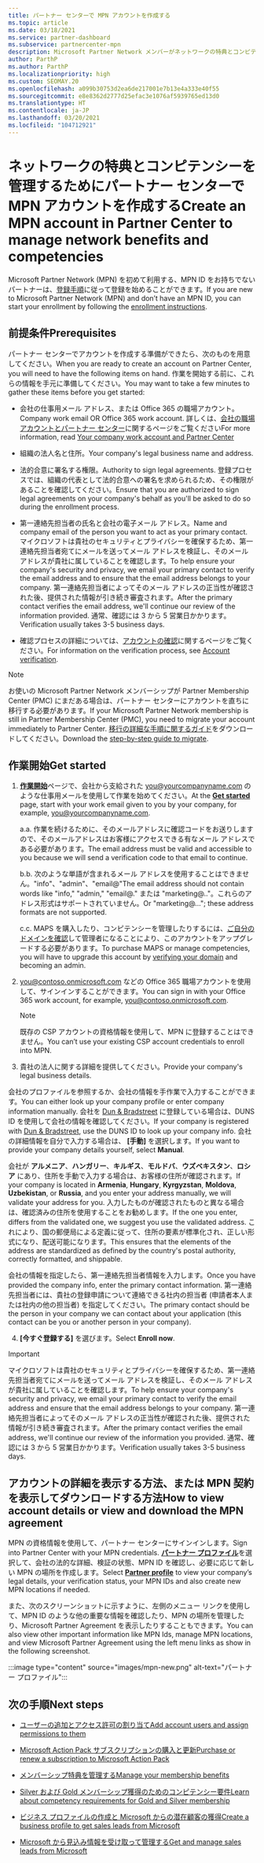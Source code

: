 ```yaml
---
title: パートナー センターで MPN アカウントを作成する
ms.topic: article
ms.date: 03/18/2021
ms.service: partner-dashboard
ms.subservice: partnercenter-mpn
description: Microsoft Partner Network メンバーがネットワークの特典とコンピテンシーを管理するためにパートナー センター アカウントを作成する方法について説明します。
author: ParthP
ms.author: ParthP
ms.localizationpriority: high
ms.custom: SEOMAY.20
ms.openlocfilehash: a099b30753d2ea6de217001e7b13e4a333e40f55
ms.sourcegitcommit: e8e8362d2777d25efac3e1076af5939765ed13d0
ms.translationtype: HT
ms.contentlocale: ja-JP
ms.lasthandoff: 03/20/2021
ms.locfileid: "104712921"
---
```

# <a name="create-an-mpn-account-in-partner-center-to-manage-network-benefits-and-competencies"></a><span data-ttu-id="c2ca7-103">ネットワークの特典とコンピテンシーを管理するためにパートナー センターで MPN アカウントを作成する</span><span class="sxs-lookup"><span data-stu-id="c2ca7-103">Create an MPN account in Partner Center to manage network benefits and competencies</span></span>


<span data-ttu-id="c2ca7-104">Microsoft Partner Network (MPN) を初めて利用する、MPN ID をお持ちでないパートナーは、[登録手順](https://partner.microsoft.com/dashboard/account/v3/enrollment/introduction/partnership)に従って登録を始めることができます。</span><span class="sxs-lookup"><span data-stu-id="c2ca7-104">If you are new to Microsoft Partner Network (MPN) and don’t have an MPN ID, you can start your enrollment by following the [enrollment instructions](https://partner.microsoft.com/dashboard/account/v3/enrollment/introduction/partnership).</span></span>

## <a name="prerequisites"></a><span data-ttu-id="c2ca7-105">前提条件</span><span class="sxs-lookup"><span data-stu-id="c2ca7-105">Prerequisites</span></span> 

<span data-ttu-id="c2ca7-106">パートナー センターでアカウントを作成する準備ができたら、次のものを用意してください。</span><span class="sxs-lookup"><span data-stu-id="c2ca7-106">When you are ready to create an account on Partner Center, you will need to have the following items on hand.</span></span>  <span data-ttu-id="c2ca7-107">作業を開始する前に、これらの情報を手元に準備してください。</span><span class="sxs-lookup"><span data-stu-id="c2ca7-107">You may want to take a few minutes to gather these items before you get started:</span></span>

- <span data-ttu-id="c2ca7-108">会社の仕事用メール アドレス、または Office 365 の職場アカウント。</span><span class="sxs-lookup"><span data-stu-id="c2ca7-108">Company work email OR Office 365 work account.</span></span> <span data-ttu-id="c2ca7-109">詳しくは、[会社の職場アカウントとパートナー センター](azure-active-directory-tenants-and-partner-center.md)に関するページをご覧ください</span><span class="sxs-lookup"><span data-stu-id="c2ca7-109">For more information, read [Your company work account and Partner Center](azure-active-directory-tenants-and-partner-center.md)</span></span> 
 
- <span data-ttu-id="c2ca7-110">組織の法人名と住所。</span><span class="sxs-lookup"><span data-stu-id="c2ca7-110">Your company's legal business name and address.</span></span>

- <span data-ttu-id="c2ca7-111">法的合意に署名する権限。</span><span class="sxs-lookup"><span data-stu-id="c2ca7-111">Authority to sign legal agreements.</span></span> <span data-ttu-id="c2ca7-112">登録プロセスでは、組織の代表として法的合意への署名を求められるため、その権限があることを確認してください。</span><span class="sxs-lookup"><span data-stu-id="c2ca7-112">Ensure that you are authorized to sign legal agreements on your company's behalf as you'll be asked to do so during the enrollment process.</span></span>

- <span data-ttu-id="c2ca7-113">第一連絡先担当者の氏名と会社の電子メール アドレス。</span><span class="sxs-lookup"><span data-stu-id="c2ca7-113">Name and company email of the person you want to act as your primary contact.</span></span> <span data-ttu-id="c2ca7-114">マイクロソフトは貴社のセキュリティとプライバシーを確保するため、第一連絡先担当者宛てにメールを送ってメール アドレスを検証し、そのメール アドレスが貴社に属していることを確認します。</span><span class="sxs-lookup"><span data-stu-id="c2ca7-114">To help ensure your company's security and privacy, we email your primary contact to verify the email address and to ensure that the email address belongs to your company.</span></span> <span data-ttu-id="c2ca7-115">第一連絡先担当者によってそのメール アドレスの正当性が確認された後、提供された情報が引き続き審査されます。</span><span class="sxs-lookup"><span data-stu-id="c2ca7-115">After the primary contact verifies the email address, we'll continue our review of the information provided.</span></span> <span data-ttu-id="c2ca7-116">通常、確認には 3 から 5 営業日かかります。</span><span class="sxs-lookup"><span data-stu-id="c2ca7-116">Verification usually takes 3-5 business days.</span></span> 

- <span data-ttu-id="c2ca7-117">確認プロセスの詳細については、[アカウントの確認](verification-responses.md)に関するページをご覧ください。</span><span class="sxs-lookup"><span data-stu-id="c2ca7-117">For information on the verification process, see [Account verification](verification-responses.md).</span></span>

>[!NOTE]
><span data-ttu-id="c2ca7-118">お使いの Microsoft Partner Network メンバーシップが Partner Membership Center (PMC) にまだある場合は、パートナー センターにアカウントを直ちに移行する必要があります。</span><span class="sxs-lookup"><span data-stu-id="c2ca7-118">If your Microsoft Partner Network membership is still in Partner Membership Center (PMC), you need to migrate your account immediately to Partner Center.</span></span> <span data-ttu-id="c2ca7-119">[移行の詳細な手順に関するガイド](https://assetsprod.microsoft.com/mpn/migrate-pmc-pc-mpa-guide.pptx)をダウンロードしてください。</span><span class="sxs-lookup"><span data-stu-id="c2ca7-119">Download the [step-by-step guide to migrate](https://assetsprod.microsoft.com/mpn/migrate-pmc-pc-mpa-guide.pptx).</span></span>

## <a name="get-started"></a><span data-ttu-id="c2ca7-120">作業開始</span><span class="sxs-lookup"><span data-stu-id="c2ca7-120">Get started</span></span>

1. <span data-ttu-id="c2ca7-121">[**作業開始**](https://partner.microsoft.com/dashboard/account/v3/enrollment/introduction/partnership)ページで、会社から支給された you@yourcompanyname.com のような仕事用メールを使用して作業を始めてください。</span><span class="sxs-lookup"><span data-stu-id="c2ca7-121">At the [**Get started**](https://partner.microsoft.com/dashboard/account/v3/enrollment/introduction/partnership) page, start with your work email given to you by your company, for example, you@yourcompanyname.com.</span></span>

 
    <span data-ttu-id="c2ca7-122">a.</span><span class="sxs-lookup"><span data-stu-id="c2ca7-122">a.</span></span>  <span data-ttu-id="c2ca7-123">作業を続けるために、そのメールアドレスに確認コードをお送りしますので、そのメールアドレスはお客様にアクセスできる有なメール アドレスである必要があります。</span><span class="sxs-lookup"><span data-stu-id="c2ca7-123">The email address must be valid and accessible to you because we will send a verification code to that email to continue.</span></span>

    <span data-ttu-id="c2ca7-124">b.</span><span class="sxs-lookup"><span data-stu-id="c2ca7-124">b.</span></span>  <span data-ttu-id="c2ca7-125">次のような単語が含まれるメール アドレスを使用することはできません。"info"、"admin"、"email@"</span><span class="sxs-lookup"><span data-stu-id="c2ca7-125">The email address should not contain words like "info," "admin," "email@."</span></span> <span data-ttu-id="c2ca7-126">または "marketing@.."。これらのアドレス形式はサポートされていません。</span><span class="sxs-lookup"><span data-stu-id="c2ca7-126">Or "marketing@..."; these address formats are not supported.</span></span>

    <span data-ttu-id="c2ca7-127">c.</span><span class="sxs-lookup"><span data-stu-id="c2ca7-127">c.</span></span>  <span data-ttu-id="c2ca7-128">MAPS を購入したり、コンピテンシーを管理したりするには、[ご自分のドメインを確認](become-global-admin.md)して管理者になることにより、このアカウントをアップグレードする必要があります。</span><span class="sxs-lookup"><span data-stu-id="c2ca7-128">To purchase MAPS or manage competencies, you will have to upgrade this account by [verifying your domain](become-global-admin.md) and becoming an admin.</span></span> 

2. <span data-ttu-id="c2ca7-129">you@contoso.onmicrosoft.com などの Office 365 職場アカウントを使用して、サインインすることができます。</span><span class="sxs-lookup"><span data-stu-id="c2ca7-129">You can sign in with your Office 365 work account, for example, you@contoso.onmicrosoft.com.</span></span>

   >[!NOTE]
   > <span data-ttu-id="c2ca7-130">既存の CSP アカウントの資格情報を使用して、MPN に登録することはできません。</span><span class="sxs-lookup"><span data-stu-id="c2ca7-130">You can’t use your existing CSP account credentials to enroll into MPN.</span></span>

3. <span data-ttu-id="c2ca7-131">貴社の法人に関する詳細を提供してください。</span><span class="sxs-lookup"><span data-stu-id="c2ca7-131">Provide your company's legal business details.</span></span>

<span data-ttu-id="c2ca7-132">会社のプロファイルを参照するか、会社の情報を手作業で入力することができます。</span><span class="sxs-lookup"><span data-stu-id="c2ca7-132">You can either look up your company profile or enter company information manually.</span></span> <span data-ttu-id="c2ca7-133">会社を [Dun & Bradstreet](https://partner.microsoft.com/marketing/usisvshowcase/dunandbrad) に登録している場合は、DUNS ID を使用して会社の情報を確認してください。</span><span class="sxs-lookup"><span data-stu-id="c2ca7-133">If your company is registered with [Dun & Bradstreet](https://partner.microsoft.com/marketing/usisvshowcase/dunandbrad), use the DUNS ID to look up your company info.</span></span> <span data-ttu-id="c2ca7-134">会社の詳細情報を自分で入力する場合は、 **[手動]** を選択します。</span><span class="sxs-lookup"><span data-stu-id="c2ca7-134">If you want to provide your company details yourself, select **Manual**.</span></span>

<span data-ttu-id="c2ca7-135">会社が **アルメニア**、**ハンガリー**、**キルギス**、**モルドバ**、**ウズベキスタン**、**ロシア** にあり、住所を手動で入力する場合は、お客様の住所が確認されます。</span><span class="sxs-lookup"><span data-stu-id="c2ca7-135">If your company is located in **Armenia**, **Hungary**, **Kyrgyzstan**, **Moldova**, **Uzbekistan**, or **Russia**, and you enter your address manually, we will validate your address for you.</span></span> <span data-ttu-id="c2ca7-136">入力したものが確認されたものと異なる場合は、確認済みの住所を使用することをお勧めします。</span><span class="sxs-lookup"><span data-stu-id="c2ca7-136">If the one you enter, differs from the validated one, we suggest you use the validated address.</span></span> <span data-ttu-id="c2ca7-137">これにより、国の郵便局による定義に従って、住所の要素が標準化され、正しい形式になり、配送可能になります。</span><span class="sxs-lookup"><span data-stu-id="c2ca7-137">This ensures that the elements of the address are standardized as defined by the country's postal authority, correctly formatted, and shippable.</span></span>  

<span data-ttu-id="c2ca7-138">会社の情報を指定したら、第一連絡先担当者情報を入力します。</span><span class="sxs-lookup"><span data-stu-id="c2ca7-138">Once you have provided the company info, enter the primary contact information.</span></span> <span data-ttu-id="c2ca7-139">第一連絡先担当者には、貴社の登録申請について連絡できる社内の担当者 (申請者本人または社内の他の担当者) を指定してください。</span><span class="sxs-lookup"><span data-stu-id="c2ca7-139">The primary contact should be the person in your company we can contact about your application (this contact can be you or another person in your company).</span></span>

4. <span data-ttu-id="c2ca7-140">**[今すぐ登録する]** を選びます。</span><span class="sxs-lookup"><span data-stu-id="c2ca7-140">Select **Enroll now**.</span></span>

>[!IMPORTANT]
><span data-ttu-id="c2ca7-141">マイクロソフトは貴社のセキュリティとプライバシーを確保するため、第一連絡先担当者宛てにメールを送ってメール アドレスを検証し、そのメール アドレスが貴社に属していることを確認します。</span><span class="sxs-lookup"><span data-stu-id="c2ca7-141">To help ensure your company's security and privacy, we email your primary contact to verify the email address and ensure that the email address belongs to your company.</span></span> <span data-ttu-id="c2ca7-142">第一連絡先担当者によってそのメール アドレスの正当性が確認された後、提供された情報が引き続き審査されます。</span><span class="sxs-lookup"><span data-stu-id="c2ca7-142">After the primary contact verifies the email address, we'll continue our review of the information you provided.</span></span> <span data-ttu-id="c2ca7-143">通常、確認には 3 から 5 営業日かかります。</span><span class="sxs-lookup"><span data-stu-id="c2ca7-143">Verification usually takes 3-5 business days.</span></span> 

## <a name="how-to-view-account-details-or-view-and-download-the-mpn-agreement"></a><span data-ttu-id="c2ca7-144">アカウントの詳細を表示する方法、または MPN 契約を表示してダウンロードする方法</span><span class="sxs-lookup"><span data-stu-id="c2ca7-144">How to view account details or view and download the MPN agreement</span></span>

<span data-ttu-id="c2ca7-145">MPN の資格情報を使用して、パートナー センターにサインインします。</span><span class="sxs-lookup"><span data-stu-id="c2ca7-145">Sign into Partner Center with your MPN credentials.</span></span> <span data-ttu-id="c2ca7-146">[**パートナー プロファイル**](https://partner.microsoft.com/pcv/accountsettings/connectedpartnerprofile)を選択して、会社の法的な詳細、検証の状態、MPN ID を確認し、必要に応じて新しい MPN の場所を作成します。</span><span class="sxs-lookup"><span data-stu-id="c2ca7-146">Select [**Partner profile**](https://partner.microsoft.com/pcv/accountsettings/connectedpartnerprofile) to view your company’s legal details, your verification status, your MPN IDs and also create new MPN locations if needed.</span></span> 

<span data-ttu-id="c2ca7-147">また、次のスクリーンショットに示すように、左側のメニュー リンクを使用して、MPN ID のような他の重要な情報を確認したり、MPN の場所を管理したり、Microsoft Partner Agreement を表示したりすることもできます。</span><span class="sxs-lookup"><span data-stu-id="c2ca7-147">You can also view other important information like MPN Ids, manage MPN locations, and view Microsoft Partner Agreement using the left menu links as show in the following screenshot.</span></span>

:::image type="content" source="images/mpn-new.png" alt-text="パートナー プロファイル":::


## <a name="next-steps"></a><span data-ttu-id="c2ca7-149">次の手順</span><span class="sxs-lookup"><span data-stu-id="c2ca7-149">Next steps</span></span>

-  [<span data-ttu-id="c2ca7-150">ユーザーの追加とアクセス許可の割り当て</span><span class="sxs-lookup"><span data-stu-id="c2ca7-150">Add account users and assign permissions to them</span></span>](create-user-accounts-and-set-permissions.md)

-  [<span data-ttu-id="c2ca7-151">Microsoft Action Pack サブスクリプションの購入と更新</span><span class="sxs-lookup"><span data-stu-id="c2ca7-151">Purchase or renew a subscription to Microsoft Action Pack</span></span>](mpn-get-action-pack.md)

-  [<span data-ttu-id="c2ca7-152">メンバーシップ特典を管理する</span><span class="sxs-lookup"><span data-stu-id="c2ca7-152">Manage your membership benefits</span></span>](manage-your-partner-network-benefits.md)

-  [<span data-ttu-id="c2ca7-153">Silver および Gold メンバーシップ獲得のためのコンピテンシー要件</span><span class="sxs-lookup"><span data-stu-id="c2ca7-153">Learn about competency requirements for Gold and Silver membership</span></span>](https://partner.microsoft.com/membership/competencies)

-  [<span data-ttu-id="c2ca7-154">ビジネス プロファイルの作成と Microsoft からの潜在顧客の獲得</span><span class="sxs-lookup"><span data-stu-id="c2ca7-154">Create a business profile to get sales leads from Microsoft</span></span>](create-a-marketing-profile.md)

-  [<span data-ttu-id="c2ca7-155">Microsoft から見込み情報を受け取って管理する</span><span class="sxs-lookup"><span data-stu-id="c2ca7-155">Get and manage sales leads from Microsoft</span></span>](manage-leads.md)
